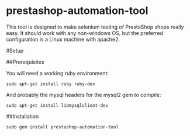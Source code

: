 prestashop-automation-tool
==========================

This tool is designed to make selenium testing of PrestaShop shops really easy. It should work with any non-windows OS, but the preferred configuration is a Linux machine with apache2.

#Setup

##Prerequisites

You will need a working ruby environment:

`sudo apt-get install ruby ruby-dev`

And probably the mysql headers for the mysql2 gem to compile:

`sudo apt-get install libmysqlclient-dev`

##Installation

`sudo gem install prestashop-automation-tool`

